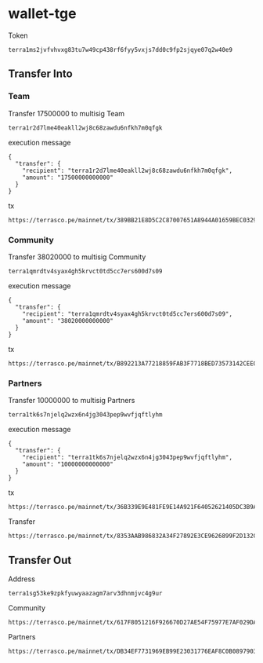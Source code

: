 # wallet-tge

Token
```
terra1ms2jvfvhvxg83tu7w49cp438rf6fyy5vxjs7dd0c9fp2sjqye07q2w40e9
```
## Transfer Into
### Team
Transfer 17500000 to multisig Team 
```
terra1r2d7lme40eakll2wj8c68zawdu6nfkh7m0qfgk
```
execution message
```
{
  "transfer": {
    "recipient": "terra1r2d7lme40eakll2wj8c68zawdu6nfkh7m0qfgk",
    "amount": "17500000000000"
  }
}
```
tx
```
https://terrasco.pe/mainnet/tx/389BB21E8D5C2C87007651A8944A01659BEC0329136D79849AEE189D5DDEA865
```
### Community
Transfer 38020000 to multisig Community
```
terra1qmrdtv4syax4gh5krvct0td5cc7ers600d7s09
```
execution message
```
{
  "transfer": {
    "recipient": "terra1qmrdtv4syax4gh5krvct0td5cc7ers600d7s09",
    "amount": "38020000000000"
  }
}
```
tx
```
https://terrasco.pe/mainnet/tx/B892213A77218859FAB3F7718BED73573142CEE0741E070A3C643C6AB07C1849
```


### Partners
Transfer 10000000 to multisig Partners
```
terra1tk6s7njelq2wzx6n4jg3043pep9wvfjqftlyhm
```
execution message
```
{
  "transfer": {
    "recipient": "terra1tk6s7njelq2wzx6n4jg3043pep9wvfjqftlyhm",
    "amount": "10000000000000"
  }
}
```
tx
```
https://terrasco.pe/mainnet/tx/36B339E9E481FE9E14A921F64052621405DC3B9A8AA5B0F5AD92CF2F62234B93
```
Transfer
```
https://terrasco.pe/mainnet/tx/8353AAB986832A34F27892E3CE9626899F2D132CCA97D65F5654294400870D51
```

## Transfer Out
Address
```
terra1sg53ke9zpkfyuwyaazagm7arv3dhnmjvc4g9ur
```
Community
```
https://terrasco.pe/mainnet/tx/617F8051216F926670D27AE54F75977E7AF029DAFEFE6E9709B11C2C1023A339
```
Partners
```
https://terrasco.pe/mainnet/tx/DB34EF7731969EB99E23031776EAF8C0B08979032B080B926B185D5F61C93196
```
